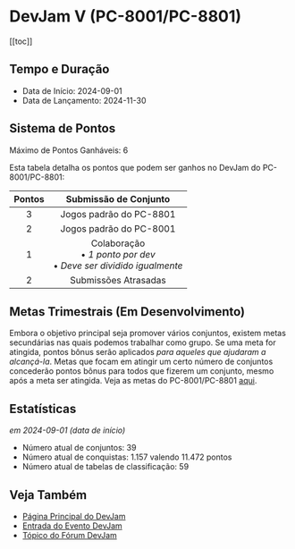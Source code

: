 # DevJam V (PC-8001/PC-8801)

[[toc]]

## Tempo e Duração

- Data de Início: 2024-09-01
- Data de Lançamento: 2024-11-30

## Sistema de Pontos

Máximo de Pontos Ganháveis: 6

Esta tabela detalha os pontos que podem ser ganhos no DevJam do PC-8001/PC-8801:

| Pontos |                                                        Submissão de Conjunto                                                         |
| :----: | :---------------------------------------------------------------------------------------------------------------------------: |
|   3    |                                                     Jogos padrão do PC-8801                                                    |
|   2    |                                                     Jogos padrão do PC-8001                                                    |
|   1    |                               Colaboração<br>• _1 ponto por dev_<br>• _Deve ser dividido igualmente_                                |
|   2    |                                                         Submissões Atrasadas                                                      |

## Metas Trimestrais (Em Desenvolvimento)

Embora o objetivo principal seja promover vários conjuntos, existem metas secundárias nas quais podemos trabalhar como grupo. Se uma meta for atingida, pontos bônus serão aplicados _para aqueles que ajudaram a alcançá-la_. Metas que focam em atingir um certo número de conjuntos concederão pontos bônus para todos que fizerem um conjunto, mesmo após a meta ser atingida. Veja as metas do PC-8001/PC-8801 [aqui](https://docs.google.com/spreadsheets/d/1yrtQB-NkHEx0L_VPBFl_IZ3-F854B8woLB00CUm0w0M/pubhtml?gid=1785919847&single=true).

## Estatísticas

_em 2024-09-01 (data de início)_

- Número atual de conjuntos: 39
- Número atual de conquistas: 1.157 valendo 11.472 pontos
- Número atual de tabelas de classificação: 59

## Veja Também

- [Página Principal do DevJam](/pt/developer-docs/devjam)
- [Entrada do Evento DevJam](https://retroachievements.org/game/20000)
- [Tópico do Fórum DevJam](https://retroachievements.org/viewtopic.php?t=22368)
